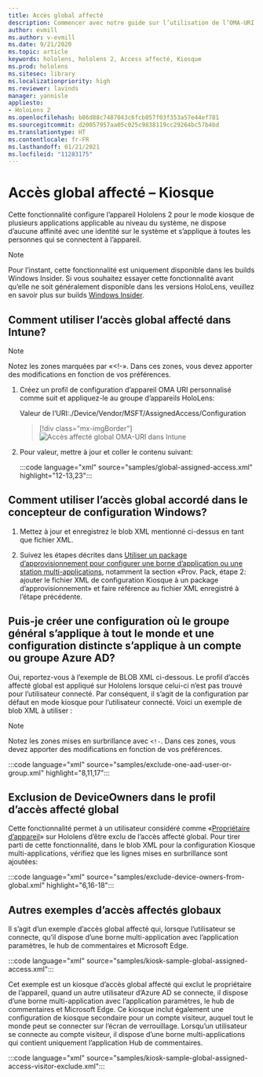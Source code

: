 ```yaml
---
title: Accès global affecté
description: Commencer avec notre guide sur l’utilisation de l’OMA-URI pour les kiosques à accès affecté global avec Intune et le concepteur de configuration Windows.
author: evmill
ms.author: v-evmill
ms.date: 9/21/2020
ms.topic: article
keywords: hololens, hololens 2, Access affecté, Kiosque
ms.prod: hololens
ms.sitesec: library
ms.localizationpriority: high
ms.reviewer: lavinds
manager: yannisle
appliesto:
- HoloLens 2
ms.openlocfilehash: b86d88c7487043c6fcb057f03f353a57e44ef781
ms.sourcegitcommit: d20057957aa05c025c9838119cc29264bc57b4bd
ms.translationtype: HT
ms.contentlocale: fr-FR
ms.lasthandoff: 01/21/2021
ms.locfileid: "11283175"
---
```

# Accès global affecté – Kiosque

Cette fonctionnalité configure l’appareil Hololens 2 pour le mode kiosque de plusieurs applications applicable au niveau du système, ne dispose d’aucune affinité avec une identité sur le système et s’applique à toutes les personnes qui se connectent à l’appareil.

> [!NOTE]
> Pour l’instant, cette fonctionnalité est uniquement disponible dans les builds Windows Insider. Si vous souhaitez essayer cette fonctionnalité avant qu’elle ne soit généralement disponible dans les versions HoloLens, veuillez en savoir plus sur builds [Windows Insider](hololens-insider.md).

## Comment utiliser l’accès global affecté dans Intune?

> [!NOTE]
> Notez les zones marquées par «<!-». Dans ces zones, vous devez apporter des modifications en fonction de vos préférences.

1. Créez un profil de configuration d’appareil OMA URI personnalisé comme suit et appliquez-le au groupe d’appareils HoloLens:

    Valeur de l’URI:./Device/Vendor/MSFT/AssignedAccess/Configuration

    > [!div class="mx-imgBorder"]
    > ![Accès affecté global OMA-URI dans Intune](images/global-assigned-access-omauri.png)

2. Pour valeur, mettre à jour et coller le contenu suivant:

    :::code language="xml" source="samples/global-assigned-access.xml" highlight="12-13,23":::

## Comment utiliser l’accès global accordé dans le concepteur de configuration Windows?

1. Mettez à jour et enregistrez le blob XML mentionné ci-dessus en tant que fichier XML. 

2. Suivez les étapes décrites dans [Utiliser un package d’approvisionnement pour configurer une borne d’application ou une station multi-applications](https://docs.microsoft.com/hololens/hololens-kiosk#use-a-provisioning-package-to-set-up-a-single-app-or-multi-app-kiosk), notamment la section «Prov. Pack, étape 2: ajouter le fichier XML de configuration Kiosque à un package d’approvisionnement» et faire référence au fichier XML enregistré à l’étape précédente.

## Puis-je créer une configuration où le groupe général s’applique à tout le monde et une configuration distincte s’applique à un compte ou groupe Azure AD? 

Oui, reportez-vous à l’exemple de BLOB XML ci-dessous. Le profil d’accès affecté global est appliqué sur Hololens lorsque celui-ci n’est pas trouvé pour l’utilisateur connecté. Par conséquent, il s’agit de la configuration par défaut en mode kiosque pour l’utilisateur connecté.
Voici un exemple de blob XML à utiliser :

> [!NOTE]
> Notez les zones mises en surbrillance avec `<!-`. Dans ces zones, vous devez apporter des modifications en fonction de vos préférences.

 :::code language="xml" source="samples/exclude-one-aad-user-or-group.xml" highlight="8,11,17":::

## Exclusion de DeviceOwners dans le profil d’accès affecté global

Cette fonctionnalité permet à un utilisateur considéré comme «[Propriétaire d’appareil](security-adminless-os.md)» sur Hololens d’être exclu de l’accès affecté global. Pour tirer parti de cette fonctionnalité, dans le blob XML pour la configuration Kiosque multi-applications, vérifiez que les lignes mises en surbrillance sont ajoutées:

 :::code language="xml" source="samples/exclude-device-owners-from-global.xml" highlight="6,16-18":::

## Autres exemples d’accès affectés globaux

Il s’agit d’un exemple d’accès global affecté qui, lorsque l’utilisateur se connecte, qu’il dispose d’une borne multi-application avec l’application paramètres, le hub de commentaires et Microsoft Edge.

:::code language="xml" source="samples/kiosk-sample-global-assigned-access.xml":::

Cet exemple est un kiosque d’accès global affecté qui exclut le propriétaire de l’appareil, quand un autre utilisateur d’Azure AD se connecte, il dispose d’une borne multi-application avec l’application paramètres, le hub de commentaires et Microsoft Edge. Ce kiosque inclut également une configuration de kiosque secondaire pour un compte visiteur, auquel tout le monde peut se connecter sur l’écran de verrouillage. Lorsqu’un utilisateur se connecte au compte visiteur, il dispose d’une borne multi-applications qui contient uniquement l’application Hub de commentaires.

:::code language="xml" source="samples/kiosk-sample-global-assigned-access-visitor-exclude.xml":::
